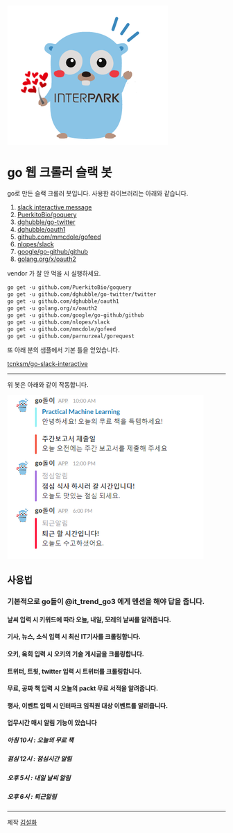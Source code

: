 ![](file/godoli.png)

# go 웹 크롤러 슬랙 봇

go로 만든 슬랙 크롤러 봇입니다. 사용한 라이브러리는 아래와 같습니다.

1. [slack interactive message](https://api.slack.com/interactive-messages)
2. [PuerkitoBio/goquery](https://github.com/PuerkitoBio/goquery)
3. [dghubble/go-twitter](https://github.com/dghubble/go-twitter/twitter)
4. [dghubble/oauth1](https://github.com/dghubble/oauth1)
5. [github.com/mmcdole/gofeed](https://github.com/mmcdole/gofeed)
6. [nlopes/slack](https://github.com/nlopes/slack)
7. [google/go-github/github](https://github.com/google/go-github/github)
8. [golang.org/x/oauth2](https://golang.org/x/oauth2)


vendor 가 잘 안 먹을 시 실행하세요.


```
go get -u github.com/PuerkitoBio/goquery
go get -u github.com/dghubble/go-twitter/twitter
go get -u github.com/dghubble/oauth1
go get -u golang.org/x/oauth2
go get -u github.com/google/go-github/github
go get -u github.com/nlopes/slack
go get -u github.com/mmcdole/gofeed
go get -u github.com/parnurzeal/gorequest
```

또 아래 분의 샘플에서 기본 틀을 얻었습니다.

[tcnksm/go-slack-interactive](https://github.com/tcnksm/go-slack-interactive)

---

위 봇은 아래와 같이 작동합니다.

![](file/godoliex.PNG)


## 사용법

### 기본적으로 go돌이 @it_trend_go3 에게 멘션을 해야 답을 줍니다.

#### 날씨 입력 시 키워드에 따라 오늘, 내일, 모레의 날씨를 알려줍니다.

#### 기사, 뉴스, 소식 입력 시 최신 IT기사를 크롤링합니다.

#### 오키, 옼희 입력 시 오키의 기술 게시글을 크롤링합니다.

#### 트위터, 트윗, twitter 입력 시 트위터를 크롤링합니다.
#### 무료, 공짜 책 입력 시 오늘의 packt 무료 서적을 알려줍니다.

#### 행사, 이벤트 입력 시 인터파크 임직원 대상 이벤트를 알려줍니다.

#### 업무시간 매시 알림 기능이 있습니다

##### 아침 10시 : 오늘의 무료 책
##### 점심 12시 : 점심시간 알림
##### 오후 5시 : 내일 날씨 알림
##### 오후 6시 : *퇴근알림*

---

제작 [김설화](https://github.com/hero0926)